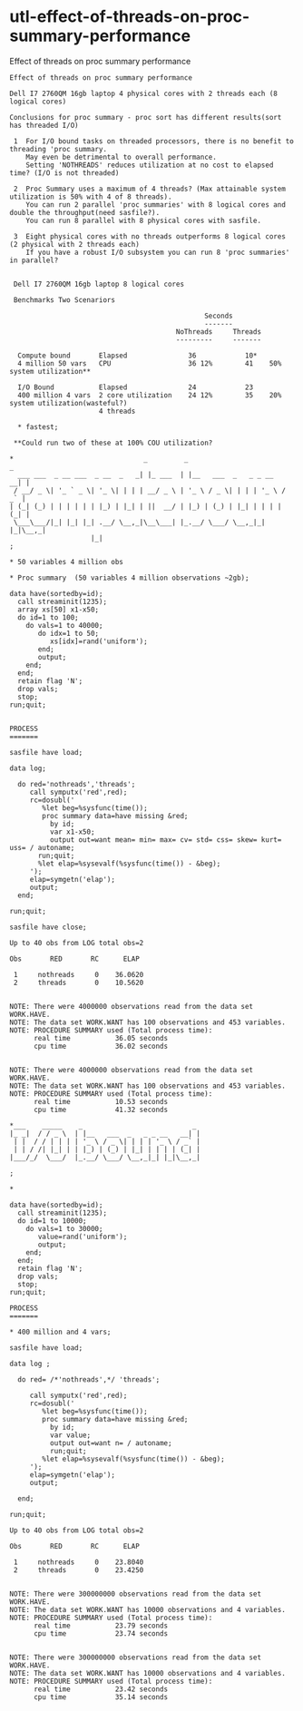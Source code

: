 # utl-effect-of-threads-on-proc-summary-performance
Effect of threads on proc summary performance

    Effect of threads on proc summary performance

    Dell I7 2760QM 16gb laptop 4 physical cores with 2 threads each (8 logical cores)

    Conclusions for proc summary - proc sort has different results(sort has threaded I/O)

     1  For I/O bound tasks on threaded processors, there is no benefit to threading 'proc summary.
        May even be detrimental to overall performance.
        Setting 'NOTHREADS' reduces utilization at no cost to elapsed time? (I/O is not threaded)

     2  Proc Summary uses a maximum of 4 threads? (Max attainable system utilization is 50% with 4 of 8 threads).
        You can run 2 parallel 'proc summaries' with 8 logical cores and double the throughput(need sasfile?).
        You can run 8 parallel with 8 physical cores with sasfile.

     3  Eight physical cores with no threads outperforms 8 logical cores (2 physical with 2 threads each)
        If you have a robust I/O subsystem you can run 8 'proc summaries' in parallel?


     Dell I7 2760QM 16gb laptop 8 logical cores

     Benchmarks Two Scenariors

                                                    Seconds
                                                    -------
                                             NoThreads     Threads
                                             ---------     -------

      Compute bound       Elapsed               36            10*
      4 million 50 vars   CPU                   36 12%        41    50% system utilization**

      I/O Bound           Elapsed               24            23
      400 million 4 vars  2 core utilization    24 12%        35    20% system utilization(wasteful?)
                          4 threads

      * fastest;

     **Could run two of these at 100% COU utilization?

    *                                _         _                           _
      ___ ___  _ __ ___  _ __  _   _| |_ ___  | |__   ___  _   _ _ __   __| |
     / __/ _ \| '_ ` _ \| '_ \| | | | __/ _ \ | '_ \ / _ \| | | | '_ \ / _` |
    | (_| (_) | | | | | | |_) | |_| | ||  __/ | |_) | (_) | |_| | | | | (_| |
     \___\___/|_| |_| |_| .__/ \__,_|\__\___| |_.__/ \___/ \__,_|_| |_|\__,_|
                        |_|
    ;

    * 50 variables 4 million obs

    * Proc summary  (50 variables 4 million observations ~2gb);

    data have(sortedby=id);
      call streaminit(1235);
      array xs[50] x1-x50;
      do id=1 to 100;
        do vals=1 to 40000;
           do idx=1 to 50;
              xs[idx]=rand('uniform');
           end;
           output;
        end;
      end;
      retain flag 'N';
      drop vals;
      stop;
    run;quit;


    PROCESS
    =======

    sasfile have load;

    data log;

      do red='nothreads','threads';
         call symputx('red',red);
         rc=dosubl('
            %let beg=%sysfunc(time());
            proc summary data=have missing &red;
              by id;
              var x1-x50;
              output out=want mean= min= max= cv= std= css= skew= kurt= uss= / autoname;
           run;quit;
           %let elap=%sysevalf(%sysfunc(time()) - &beg);
         ');
         elap=symgetn('elap');
         output;
      end;

    run;quit;

    sasfile have close;

    Up to 40 obs from LOG total obs=2

    Obs       RED       RC      ELAP

     1     nothreads     0    36.0620
     2     threads       0    10.5620


    NOTE: There were 4000000 observations read from the data set WORK.HAVE.
    NOTE: The data set WORK.WANT has 100 observations and 453 variables.
    NOTE: PROCEDURE SUMMARY used (Total process time):
          real time           36.05 seconds
          cpu time            36.02 seconds


    NOTE: There were 4000000 observations read from the data set WORK.HAVE.
    NOTE: The data set WORK.WANT has 100 observations and 453 variables.
    NOTE: PROCEDURE SUMMARY used (Total process time):
          real time           10.53 seconds
          cpu time            41.32 seconds

    *___    _____    _                           _
    |_ _|  / / _ \  | |__   ___  _   _ _ __   __| |
     | |  / / | | | | '_ \ / _ \| | | | '_ \ / _` |
     | | / /| |_| | | |_) | (_) | |_| | | | | (_| |
    |___/_/  \___/  |_.__/ \___/ \__,_|_| |_|\__,_|

    ;

    *

    data have(sortedby=id);
      call streaminit(1235);
      do id=1 to 10000;
        do vals=1 to 30000;
           value=rand('uniform');
           output;
        end;
      end;
      retain flag 'N';
      drop vals;
      stop;
    run;quit;

    PROCESS
    =======

    * 400 million and 4 vars;

    sasfile have load;

    data log ;

      do red= /*'nothreads',*/ 'threads';

         call symputx('red',red);
         rc=dosubl('
            %let beg=%sysfunc(time());
            proc summary data=have missing &red;
              by id;
              var value;
              output out=want n= / autoname;
              run;quit;
            %let elap=%sysevalf(%sysfunc(time()) - &beg);
         ');
         elap=symgetn('elap');
         output;

      end;

    run;quit;

    Up to 40 obs from LOG total obs=2

    Obs       RED       RC      ELAP

     1     nothreads     0    23.8040
     2     threads       0    23.4250


    NOTE: There were 300000000 observations read from the data set WORK.HAVE.
    NOTE: The data set WORK.WANT has 10000 observations and 4 variables.
    NOTE: PROCEDURE SUMMARY used (Total process time):
          real time           23.79 seconds
          cpu time            23.74 seconds


    NOTE: There were 300000000 observations read from the data set WORK.HAVE.
    NOTE: The data set WORK.WANT has 10000 observations and 4 variables.
    NOTE: PROCEDURE SUMMARY used (Total process time):
          real time           23.42 seconds
          cpu time            35.14 seconds



